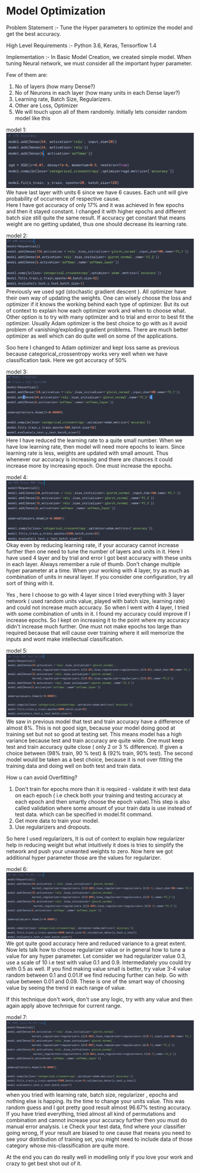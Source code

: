# Model Optimization

Problem Statement :- Tune the Hyper parameters to optimize the model and get the best accuracy.  

High Level Requirements :- Python 3.6, Keras, Tensorflow 1.4  

Implementation :-
In Basic Model Creation, we created simple model. When tuning Neural network, we must consider all the important hyper parameter.  

Few of them are:  

1. No of layers (how many Dense?)  
2. No of Neurons in each layer (how many units in each Dense layer?)  
3. Learning rate, Batch Size, Regularizers.  
4. Other are Loss, Optimizer  
5. We will touch upon all of them randomly. Initially lets consider random model like this  

model 1:  
<img src="/Images/optimize_1.png">  
We have last layer with units 6 since we have 6 causes. Each unit will give probability of occurrence of respective cause.   
Here I have got accuracy of only 17% and it was achieved In few epochs and then it stayed constant. I changed it with higher epochs and different batch size still quite the same result. If accuracy get constant that means weight are no getting updated, thus one should decrease its learning rate.  

model 2:   
<img src="/Images/optimize_2.png">  
Previously we used sgd (stochastic gradient descent ). All optimizer have their own way of updating the weights. One can wisely choose the loss and optimizer if it knows the working behind each type of optimizer. But its out of context to explain how each optimizer work and when to choose what. Other option is to try with many optimizer and to trial and error to best fit the optimizer. Usually Adam optimizer is the best choice to go with as it avoid problem of vanishing/exploding gradient problems. There are much better optimizer as well which can do quite well on some of the applications.    

Soo here I changed to Adam optimizer and kept loss same as previous because categorical_crossentropy works very well when we have classification task. Here we got accuracy of 50%  

model 3:  
<img src="/Images/optimize_3.png">
Here I have reduced the learning rate to a quite small number. When we have low learning rate, then model will need more epochs to learn. Since learning rate is less, weights are updated with small amount. Thus whenever our accuracy is increasing and there are chances it could increase more by increasing epoch. One must increase the epochs.  

model 4:  
<img src="/Images/optimize_4.png">
Okay even by reducing learning rate, if  your accuracy cannot increase further then one need to tune the number of layers and units in it. Here I have used 4 layer and by trial and error I got best accuracy with these units in each layer. Always remember a rule of thumb. Don't change multiple hyper parameter at a time. When your working with 4 layer, try as much as combination of units in neural layer. If you consider one configuration, try all sort of thing with it.  

Yes , here I choose to go with 4 layer since I tried everything with 3 layer network ( used random units value, played with batch size, learning rate) and could not increase much accuracy. So when I went with 4 layer, I tried with some combination of units in it. I found my accuracy could improve if I increase epochs. So I kept on increasing it to the point where my accuracy didn't increase much further. One must not make epochs too large than required because that will cause over training where it will memorize the inputs and wont make intellectual classification.   

model 5:  
<img src="/Images/optimize_5.png">  
We saw in previous model that test and train accuracy have a difference of almost 8%. This is not good sign, because your model doing good at training set but not so good at testing set. This means model has a high variance because test and train accuracy are quite wide. One must keep test and train accuracy quite close ( only 2 or 3 % difference). If given a choice between (98% train, 90 % test) & (92% train, 90% test). The second model would be taken as a best choice, because it is not over fitting the training data and doing well on both test and train data.  

How u can avoid Overfitting?  

1. Don't train for epochs more than it is required - validate it with test data on each epoch ( i.e check both your training and testing accuracy at each epoch and then smartly choose the epoch value).This step is also called validation where some amount of your train data is use instead of test data. which can be specified in model.fit command.  
2. Get more data to train your model.  
3. Use regularizers and dropouts.  

So here I used regularizers, It is out of context to explain how regularizer help in reducing weight but what intuitively it does is tries to simplify the network and push your unwanted weights to zero. Now here we got additional hyper parameter those are the values for regularizer.  

model 6:  
<img src="/Images/optimize_6.png">
We got quite good accuracy here and reduced variance to a great extent. Now lets talk how to choose regularizer value or in general how to tune a value for any hyper parameter. Let consider we had regularizer value 0.3, use a scale of 10 i.e test with value 0.1 and 0.9. Intermediately you could try with 0.5 as well. If you find making value small is better, try value 3-4 value random between 0.1 and 0.01.If we find reducing further can help. Go with value between 0.01 and 0.09. These is one of the smart way of choosing value by seeing the trend in each range of value.  

If this technique don't work, don't use any logic,  try with any value and then again apply above technique for current range.  

model 7:  
<img src="/Images/optimize_7.png">    
when you tried with learning rate, batch size, regularizer , epochs and nothing else is happing. Its the time to change your units value. This was random guess and I got pretty good result almost 96.67% testing accuracy. If you have tried everything, tried almost all kind of permutations and combination and cannot increase your accuracy further then you must do manual error analysis. i.e Check your test data, find where your classifier going wrong, If your result are biased to one cause that means you need to see your distribution of training set, you might need to include data of those category whose mis-classification are quite more.  

At the end you can do really well in modelling only if you love your work and crazy to get best shot out of it.  
